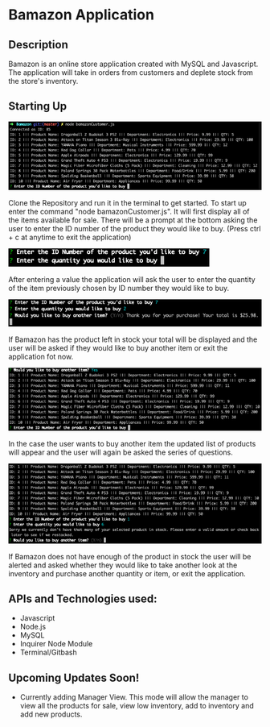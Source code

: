 # Bamazon Application

## Description
Bamazon is an online store application created with MySQL and Javascript. The application will take in orders from customers and deplete stock from the store's inventory.   

## Starting Up

![Screen shot](images/bamazon1.png)

Clone the Repository and run it in the terminal to get started. To start up enter the command "node bamazonCustomer.js". It will first display all of the items available for sale. There will be a prompt at the bottom asking the user to enter the ID number of the product they would like to buy. (Press ctrl + c at anytime to exit the application)  

![Screen shot](images/bamazon2.png)

After entering a value the application will ask the user to enter the quantity of the item previously chosen by ID number they would like to buy.  

 ![Screen shot](images/bamazon3.png)

If Bamazon has the product left in stock your total will be displayed and the user will be asked if they would like to buy another item or exit the application fot now.
 
![Screen shot](images/bamazon4.png)

In the case the user wants to buy another item the updated list of products will appear and the user will again be asked the series of questions.

![Screen shot](images/bamazon5.png)

If Bamazon does not have enough of the product in stock the user will be alerted and asked whether they would like to take another look at the inventory and purchase another quantity or item, or exit the application. 

## APIs and Technologies used:

* Javascript
* Node.js
* MySQL
* Inquirer Node Module 
* Terminal/Gitbash

## Upcoming Updates Soon!

* Currently adding Manager View. This mode will allow the manager to view all the products for sale, view low inventory, add to inventory and add new products. 